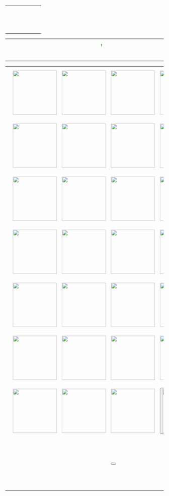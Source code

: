  <html>
	<style>
	  body  {
    background-image: url("https://i0.wp.com/iphonconcept.com/wp-content/uploads/2015/11/image24.png");
	background-size: 100%;
    background-repeat: repeat;
    padding-top: 40px;
}
	  table{ border:px solid black;}
	  th{ border:px solid black;}
	  td{ border:px solid green;}
	  </style>
	  <body>
	<table width="100%">
	<tr>
	<th height="88px"width="14%"></th>
	<th></th>
	<th width="16%"></th>
	</tr></table></body>
	  <body>
		<table width="100%">
	<tr>
	  <td height="70px"></td>
	  <td width="25%"><marquee behavior="scroll" direction="left"><b><font size="55px"><font color="green">WEL-COME  TO  CHAUKIGHAT-TEAM</font></font></b></marquee></td>
	  <td></td></tr>
	</table>
  </body>
  <body>
  
  <body>
  <table width="100%">
	<tr height="168px">
	  <td width="15%"></td>
	  <td><img src="https://finertech.files.wordpress.com/2015/02/img21.png?w=512" width="140px"></td>
	  <td><img src="https://finertech.files.wordpress.com/2015/02/img21.png?w=512" width="140px"></td>
	  <td><img src="https://finertech.files.wordpress.com/2015/02/img21.png?w=512" width="140px"></td>
	  <td><img src="https://finertech.files.wordpress.com/2015/02/img21.png?w=512" width="140px"></td>
	  <td width="13%"></td>
	</tr>
	<tr height="168px">
	  <td></td>
	  <td><img src="https://udemy-images.s3.amazonaws.com/redactor/legacy/images/article/2013-08-26_09-40-44__Calculator_iOS7_App_Icon_Rounded.png"width="140px"></td>
	  <td><img src="https://udemy-images.s3.amazonaws.com/redactor/legacy/images/article/2013-08-26_09-40-44__Calculator_iOS7_App_Icon_Rounded.png"width="140px"></td>
	  <td><img src="https://udemy-images.s3.amazonaws.com/redactor/legacy/images/article/2013-08-26_09-40-44__Calculator_iOS7_App_Icon_Rounded.png"width="140px"></td>
	  <td><img src="https://udemy-images.s3.amazonaws.com/redactor/legacy/images/article/2013-08-26_09-40-44__Calculator_iOS7_App_Icon_Rounded.png"width="140px"></td>
	  <td></td>
	  </tr>
	<tr height="168px">
	  <td></td>
	  <td><img src="https://udemy-images.s3.amazonaws.com/redactor/legacy/images/article/2013-08-26_09-40-44__Calculator_iOS7_App_Icon_Rounded.png"width="140px"></td>
	  <td><img src="https://udemy-images.s3.amazonaws.com/redactor/legacy/images/article/2013-08-26_09-40-44__Calculator_iOS7_App_Icon_Rounded.png"width="140px"></td>
	  <td><img src="https://udemy-images.s3.amazonaws.com/redactor/legacy/images/article/2013-08-26_09-40-44__Calculator_iOS7_App_Icon_Rounded.png"width="140px"></td>
	  <td><img src="https://udemy-images.s3.amazonaws.com/redactor/legacy/images/article/2013-08-26_09-40-44__Calculator_iOS7_App_Icon_Rounded.png"width="140px"></td>
	  <td></td>
	</tr>
	<tr height="168px">
	  <td></td>
	  <td><img src="https://udemy-images.s3.amazonaws.com/redactor/legacy/images/article/2013-08-26_09-40-44__Calculator_iOS7_App_Icon_Rounded.png"width="140px"></td>
	  <td><img src="https://udemy-images.s3.amazonaws.com/redactor/legacy/images/article/2013-08-26_09-40-44__Calculator_iOS7_App_Icon_Rounded.png"width="140px"></td>
	  <td><img src="https://udemy-images.s3.amazonaws.com/redactor/legacy/images/article/2013-08-26_09-40-44__Calculator_iOS7_App_Icon_Rounded.png"width="140px"></td>
	  <td><img src="https://udemy-images.s3.amazonaws.com/redactor/legacy/images/article/2013-08-26_09-40-44__Calculator_iOS7_App_Icon_Rounded.png"width="140px"></td>
	  <td></td>
	</tr>
	<tr height="168px">
	  <td></td>
	  <td><img src="https://udemy-images.s3.amazonaws.com/redactor/legacy/images/article/2013-08-26_09-40-44__Calculator_iOS7_App_Icon_Rounded.png"width="140px"></td>
	  <td><img src="https://udemy-images.s3.amazonaws.com/redactor/legacy/images/article/2013-08-26_09-40-44__Calculator_iOS7_App_Icon_Rounded.png"width="140px"></td>
	  <td><img src="https://udemy-images.s3.amazonaws.com/redactor/legacy/images/article/2013-08-26_09-40-44__Calculator_iOS7_App_Icon_Rounded.png"width="140px"></td>
	  <td><img src="https://udemy-images.s3.amazonaws.com/redactor/legacy/images/article/2013-08-26_09-40-44__Calculator_iOS7_App_Icon_Rounded.png"width="140px"></td>
	  <td></td>
	</tr>
	<tr height="168px">
	  <td></td>
	  <td><img src="https://udemy-images.s3.amazonaws.com/redactor/legacy/images/article/2013-08-26_09-40-44__Calculator_iOS7_App_Icon_Rounded.png"width="140px"></td>
	  <td><img src="https://udemy-images.s3.amazonaws.com/redactor/legacy/images/article/2013-08-26_09-40-44__Calculator_iOS7_App_Icon_Rounded.png"width="140px"></td>
	  <td><img src="https://udemy-images.s3.amazonaws.com/redactor/legacy/images/article/2013-08-26_09-40-44__Calculator_iOS7_App_Icon_Rounded.png"width="140px"></td>
	  <td><img src="https://udemy-images.s3.amazonaws.com/redactor/legacy/images/article/2013-08-26_09-40-44__Calculator_iOS7_App_Icon_Rounded.png"width="140px"></td>
	  <td></td>
	</tr>
	<tr height="168px">
	  <td></td>
	  <td><img src="https://udemy-images.s3.amazonaws.com/redactor/legacy/images/article/2013-08-26_09-40-44__Calculator_iOS7_App_Icon_Rounded.png"width="140px"></td>
	  <td><img src="https://udemy-images.s3.amazonaws.com/redactor/legacy/images/article/2013-08-26_09-40-44__Calculator_iOS7_App_Icon_Rounded.png"width="140px"></td>
	  <td><img src="https://udemy-images.s3.amazonaws.com/redactor/legacy/images/article/2013-08-26_09-40-44__Calculator_iOS7_App_Icon_Rounded.png"width="140px"></td>
	  <td><button onclick="alert('y6g')"><img src="https://udemy-images.s3.amazonaws.com/redactor/legacy/images/article/2013-08-26_09-40-44__Calculator_iOS7_App_Icon_Rounded.png"width="140px"></button></td>
	  <td></td>
	</tr>
	<tr height="168px">
	  <td></td>
	  <td></td>
	  <td></td>
	  <td><button onclick="alert('uf')"></button></td>
	  <td onclick="alert('y6g')"></td>
	  <td></td>
	</tr>
  </table>
  </body>
